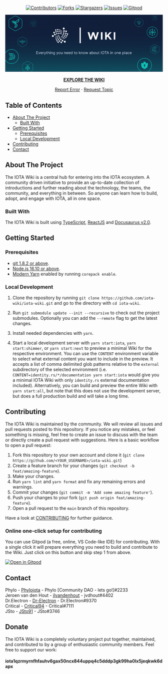 <!--
*** This README is using the Best-README-Template (https://github.com/othneildrew/Best-README-Template).
-->

<div align="center">

  <!-- PROJECT SHIELDS -->

[![Contributors][contributors-shield]][contributors-url]
[![Forks][forks-shield]][forks-url]
[![Stargazers][stars-shield]][stars-url]
[![Issues][issues-shield]][issues-url]
[![Gitpod][gitpod-shield]][gitpod-url]

  <!-- PROJECT LOGO -->
  <p>
    <a href="https://wiki.iota.org">
      <img src="static/img/GitHub_Wiki_Banner.png" alt="IOTA Wiki GitHub Banner" max-width="830px">
    </a>
  </p>
  <p>
    <a href="https://wiki.iota.org"><strong>EXPLORE THE WIKI</strong></a>
  </p>
  <p>
    <a href="https://github.com/iota-wiki/iota-wiki/issues">Report Error</a>
    ·
    <a href="https://github.com/iota-wiki/iota-wiki/issues">Request Topic</a>
  </p>

</div>

<!-- TABLE OF CONTENTS -->

## Table of Contents

- [About The Project](#about-the-project)
  - [Built With](#built-with)
- [Getting Started](#getting-started)
  - [Prerequisites](#prerequisites)
  - [Local Development](#local-development)
- [Contributing](#contributing)
- [Contact](#contact)

<!-- ABOUT THE PROJECT -->

## About The Project

The IOTA Wiki is a central hub for entering into the IOTA ecosystem. A community driven initiative to provide an up-to-date collection of introductions and further reading about the technology, the teams, the community, and everything in between. So anyone can learn how to build, adopt, and engage with IOTA, all in one space.

### Built With

The IOTA Wiki is built using [TypeScript](https://www.typescriptlang.org/), [ReactJS](https://reactjs.org/) and [Docusaurus v2.0](https://docusaurus.io/).

<!-- GETTING STARTED -->

## Getting Started

### Prerequisites

- [git 1.8.2 or above](https://git-scm.com/downloads).
- [Node.js 16.10 or above](https://nodejs.org/en/download/).
- [Modern Yarn](https://yarnpkg.com/getting-started/install) enabled by running `corepack enable`.

### Local Development

1. Clone the repository by running `git clone https://github.com/iota-wiki/iota-wiki.git` and go to the directory with `cd iota-wiki`.

2. Run `git submodule update --init --recursive` to check out the project submodules. Optionally you can add the `--remote` flag to get the latest changes.

3. Install needed dependencies with `yarn`.

4. Start a local development server with `yarn start:iota`, `yarn start:shimmer`, or `yarn start:next` to preview a minimal Wiki for the respective environment. You can use the `CONTENT` environment variable to select what external content you want to include in the preview. It accepts a list of comma delimited glob patterns relative to the `external` subdirectory of the selected environment (i.e. `CONTENT=identity.rs/*/documentation yarn start:iota` would give you a minimal IOTA Wiki with only `identity.rs` external documentation included). Alternatively, you can build and preview the entire Wiki with `yarn start:all`, but note that this does not use the development server, but does a full production build and will take a long time.

<!-- CONTRIBUTING -->

## Contributing

The IOTA Wiki is maintained by the community. We will review all issues and pull requests posted to this repository. If you notice any mistakes, or feel something is missing, feel free to create an issue to discuss with the team or directly create a pull request with suggestions. Here is a basic workflow to open a pull request:

1. Fork this repository to your own account and clone it (`git clone https://github.com/<YOUR_USERNAME>/iota-wiki.git`)
2. Create a feature branch for your changes (`git checkout -b feat/amazing-feature`).
3. Make your changes.
4. Run `yarn lint` and `yarn format` and fix any remaining errors and warnings.
5. Commit your changes (`git commit -m 'Add some amazing feature'`).
6. Push your changes to your fork (`git push origin feat/amazing-feature`).
7. Open a pull request to the `main` branch of this repository.

Have a look at [CONTRIBUTING](.github/CONTRIBUTING.md) for further guidance.

### Online one-click setup for contributing

You can use Gitpod (a free, online, VS Code-like IDE) for contributing. With a single click it will prepare everything you need to build and contribute to the Wiki. Just click on this button and skip step 1 from above.

[![Open in Gitpod](https://gitpod.io/button/open-in-gitpod.svg)][gitpod-url]

<!-- CONTACT -->

## Contact

Phylo - [Phyloiota](https://github.com/Phyloiota) - Phylo [Community DAO - lets go!]#2233  
Jeroen van den Hout - [jlvandenhout](https://github.com/jlvandenhout) - jvdhout#4402  
Dr.Electron - [Dr-Electron](https://github.com/Dr-Electron) - Dr.Electron#9370  
Critical - [Critical94](https://github.com/Critical94) - Critical#7111  
JSto - [JSto91](https://github.com/JSto91) - JSto#3746

## Donate

The IOTA Wiki is a completely voluntary project put together, maintained, and contributed to by a group of enthusiastic community members.
Feel free to support our work:

#### iota1qzrmyrnfhfauhv6gax50ncx844uppq4c5dddp3gk99ha0lx5jeqkwk6dapx

<!-- MARKDOWN LINKS & IMAGES -->
<!-- https://www.markdownguide.org/basic-syntax/#reference-style-links -->

[contributors-shield]: https://img.shields.io/github/contributors/iota-wiki/iota-wiki.svg?style=for-the-badge
[contributors-url]: https://github.com/iota-wiki/iota-wiki/graphs/contributors
[forks-shield]: https://img.shields.io/github/forks/iota-wiki/iota-wiki.svg?style=for-the-badge
[forks-url]: https://github.com/iota-wiki/iota-wiki/network/members
[stars-shield]: https://img.shields.io/github/stars/iota-wiki/iota-wiki.svg?style=for-the-badge
[stars-url]: https://github.com/iota-wiki/iota-wiki/stargazers
[issues-shield]: https://img.shields.io/github/issues/iota-wiki/iota-wiki.svg?style=for-the-badge
[issues-url]: https://github.com/iota-wiki/iota-wiki/issues
[gitpod-shield]: https://img.shields.io/badge/Gitpod-Ready--to--Code-blue?logo=gitpod&style=for-the-badge
[gitpod-url]: https://gitpod.io/#https://github.com/iota-community/iota-Wiki
